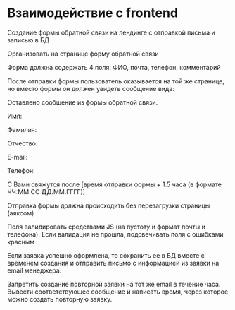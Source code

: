 # Взаимодействие с frontend

Создание формы обратной связи на лендинге с отправкой письма и записью в БД

Организовать на странице форму обратной связи

Форма должна содержать 4 поля: ФИО, почта, телефон, комментарий

После отправки формы пользователь оказывается на той же странице, но вместо формы он должен увидеть сообщение вида:

Оставлено сообщение из формы обратной связи.

Имя:

Фамилия:

Отчество:

E-mail:

Телефон:

С Вами свяжутся после [время отправки формы + 1.5 часа (в формате ЧЧ:ММ:СС ДД.ММ.ГГГГ)]

Отправка формы должна происходить без перезагрузки страницы (аяксом)

Поля валидировать средствами JS (на пустоту и формат почты и телефона). Если валидация не прошла, подсвечивать поля с ошибками красным

Если заявка успешно оформлена, то сохранить ее в БД вместе с временем создания и отправить письмо с информацией из заявки на email менеджера.

Запретить создание повторной заявки на тот же email в течение часа. Вывести соответствующее сообщение и написать время, через которое можно создать повторную заявку.